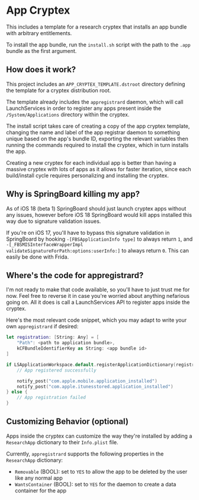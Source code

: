 # App Cryptex

This includes a template for a research cryptex that installs an app bundle with arbitrary entitlements.

To install the app bundle, run the `install.sh` script with the path to the `.app` bundle as the first argument.

## How does it work?

This project includes an `APP_CRYPTEX_TEMPLATE.dstroot` directory defining the template for a cryptex distribution root.

The template already includes the `appregistrard` daemon, which will call LaunchServices in order to register any apps present inside the `/System/Applications` directory within the cryptex.

The install script takes care of creating a copy of the app cryptex template, changing the name and label of the app registrar daemon to something unique based on the app's bundle ID, exporting the relevant variables then running the commands required to install the cryptex, which in turn installs the app.

Creating a new cryptex for each individual app is better than having a massive cryptex with lots of apps as it allows for faster iteration, since each build/install cycle requires personalizing and installing the cryptex.

## Why is SpringBoard killing my app?

As of iOS 18 (beta 1) SpringBoard should just launch cryptex apps without any issues, however before iOS 18 SpringBoard would kill apps installed this way due to signature validation issues.

If you're on iOS 17, you'll have to bypass this signature validation in SpringBoard by hooking `-[FBSApplicationInfo type]` to always return `1`, and `-[_FBSMISInterfaceWrapperImpl validateSignatureForPath:options:userInfo:]` to always return `0`. This can easily be done with Frida.

## Where's the code for appregistrard?

I'm not ready to make that code available, so you'll have to just trust me for now. Feel free to reverse it in case you're worried about anything nefarious going on. All it does is call a LaunchServices API to register apps inside the cryptex.

Here's the most relevant code snippet, which you may adapt to write your own `appregistrard` if desired:

```swift
let registration: [String: Any] = [
    "Path": <path to application bundle>,
    kCFBundleIdentifierKey as String: <app bundle id>
]

if LSApplicationWorkspace.default.registerApplicationDictionary(registration) {
    // App registered successfully

    notify_post("com.apple.mobile.application_installed")
    notify_post("com.apple.itunesstored.application_installed")
} else {
    // App registration failed
}
```

## Customizing Behavior (optional)

Apps inside the cryptex can customize the way they're installed by adding a `ResearchApp` dictionary to their `Info.plist` file.

Currently, `appregistrard` supports the following properties in the `ResearchApp` dictionary:

- `Removable` (BOOL): set to `YES` to allow the app to be deleted by the user like any normal app
- `WantsContainer` (BOOL): set to `YES` for the daemon to create a data container for the app
